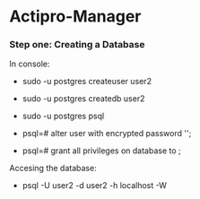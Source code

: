 # Actipro-Manager

### Step one: Creating a Database

In console:

* sudo -u postgres createuser user2

* sudo -u postgres createdb user2

* sudo -u postgres psql

* psql=# alter user <username> with encrypted password '<password>';

* psql=# grant all privileges on database <dbname> to <username> ;

Accesing the database:

* psql -U user2 -d user2 -h localhost -W